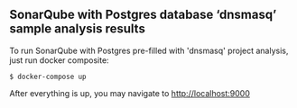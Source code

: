 ## SonarQube with Postgres database ‘dnsmasq’ sample analysis results

To run SonarQube with Postgres pre-filled with 'dnsmasq' project analysis,
just run docker composite:

```
$ docker-compose up
```

After everything is up, you may navigate to [http://localhost:9000](http://localhost:9000)
